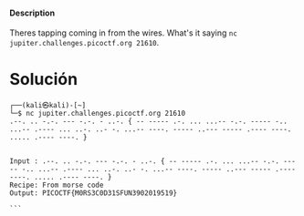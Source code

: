 #### Description

Theres tapping coming in from the wires. What's it saying `nc jupiter.challenges.picoctf.org 21610`.


# Solución

````
┌──(kali㉿kali)-[~]
└─$ nc jupiter.challenges.picoctf.org 21610
.--. .. -.-. --- -.-. - ..-. { -- ----- .-. ... ...-- -.-. ----- -.. ...-- .---- ... ..-. ..- -. ...-- ----. ----- ..--- ----- .---- ----. ..... .---- ----. } 


Input : .--. .. -.-. --- -.-. - ..-. { -- ----- .-. ... ...-- -.-. ----- -.. ...-- .---- ... ..-. ..- -. ...-- ----. ----- ..--- ----- .---- ----. ..... .---- ----. }
Recipe: From morse code
Output: PICOCTF{M0RS3C0D31SFUN3902019519}

```